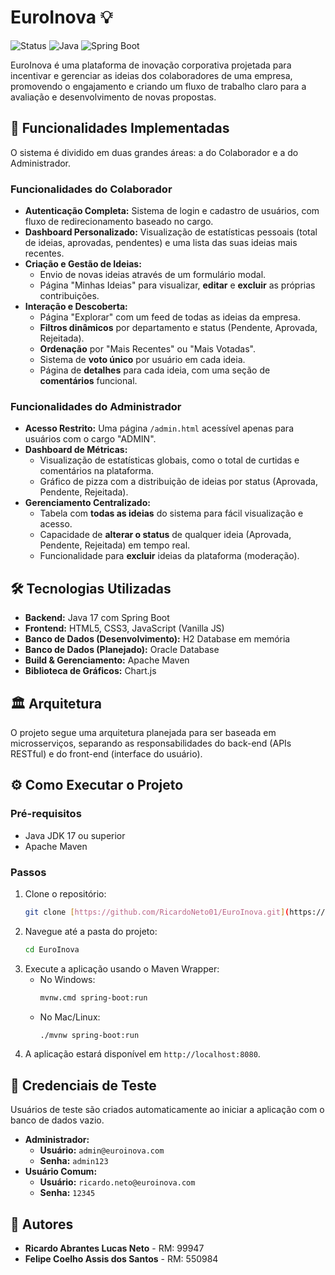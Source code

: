 # EuroInova 💡

![Status](https://img.shields.io/badge/status-em%20desenvolvimento-yellow)
![Java](https://img.shields.io/badge/Java-17-blue)
![Spring Boot](https://img.shields.io/badge/Spring%20Boot-3.X-green)

EuroInova é uma plataforma de inovação corporativa projetada para incentivar e gerenciar as ideias dos colaboradores de uma empresa, promovendo o engajamento e criando um fluxo de trabalho claro para a avaliação e desenvolvimento de novas propostas.

## 🚀 Funcionalidades Implementadas

O sistema é dividido em duas grandes áreas: a do Colaborador e a do Administrador.

### Funcionalidades do Colaborador
* **Autenticação Completa:** Sistema de login e cadastro de usuários, com fluxo de redirecionamento baseado no cargo.
* **Dashboard Personalizado:** Visualização de estatísticas pessoais (total de ideias, aprovadas, pendentes) e uma lista das suas ideias mais recentes.
* **Criação e Gestão de Ideias:**
    * Envio de novas ideias através de um formulário modal.
    * Página "Minhas Ideias" para visualizar, **editar** e **excluir** as próprias contribuições.
* **Interação e Descoberta:**
    * Página "Explorar" com um feed de todas as ideias da empresa.
    * **Filtros dinâmicos** por departamento e status (Pendente, Aprovada, Rejeitada).
    * **Ordenação** por "Mais Recentes" ou "Mais Votadas".
    * Sistema de **voto único** por usuário em cada ideia.
    * Página de **detalhes** para cada ideia, com uma seção de **comentários** funcional.

### Funcionalidades do Administrador
* **Acesso Restrito:** Uma página `/admin.html` acessível apenas para usuários com o cargo "ADMIN".
* **Dashboard de Métricas:**
    * Visualização de estatísticas globais, como o total de curtidas e comentários na plataforma.
    * Gráfico de pizza com a distribuição de ideias por status (Aprovada, Pendente, Rejeitada).
* **Gerenciamento Centralizado:**
    * Tabela com **todas as ideias** do sistema para fácil visualização e acesso.
    * Capacidade de **alterar o status** de qualquer ideia (Aprovada, Pendente, Rejeitada) em tempo real.
    * Funcionalidade para **excluir** ideias da plataforma (moderação).

## 🛠️ Tecnologias Utilizadas

* **Backend:** Java 17 com Spring Boot
* **Frontend:** HTML5, CSS3, JavaScript (Vanilla JS)
* **Banco de Dados (Desenvolvimento):** H2 Database em memória
* **Banco de Dados (Planejado):** Oracle Database
* **Build & Gerenciamento:** Apache Maven
* **Biblioteca de Gráficos:** Chart.js

## 🏛️ Arquitetura

O projeto segue uma arquitetura planejada para ser baseada em microsserviços, separando as responsabilidades do back-end (APIs RESTful) e do front-end (interface do usuário).

## ⚙️ Como Executar o Projeto

### Pré-requisitos
* Java JDK 17 ou superior
* Apache Maven

### Passos
1.  Clone o repositório:
    ```bash
    git clone [https://github.com/RicardoNeto01/EuroInova.git](https://github.com/RicardoNeto01/EuroInova.git)
    ```
2.  Navegue até a pasta do projeto:
    ```bash
    cd EuroInova
    ```
3.  Execute a aplicação usando o Maven Wrapper:
    * No Windows:
        ```bash
        mvnw.cmd spring-boot:run
        ```
    * No Mac/Linux:
        ```bash
        ./mvnw spring-boot:run
        ```
4.  A aplicação estará disponível em `http://localhost:8080`.

## 🔑 Credenciais de Teste

Usuários de teste são criados automaticamente ao iniciar a aplicação com o banco de dados vazio.

* **Administrador:**
    * **Usuário:** `admin@euroinova.com`
    * **Senha:** `admin123`
* **Usuário Comum:**
    * **Usuário:** `ricardo.neto@euroinova.com`
    * **Senha:** `12345`

## 👥 Autores

* **Ricardo Abrantes Lucas Neto** - RM: 99947
* **Felipe Coelho Assis dos Santos** - RM: 550984